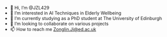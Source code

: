 - 👋 Hi, I’m @JZL429
- 👀 I’m interested in AI Techniques in Elderly Wellbeing
- 🌱 I’m currently studying as a PhD student at The University of Edinburgh
- 💞️ I’m looking to collaborate on various projects
- 📫 How to reach me Zonglin.Ji@ed.ac.uk

<!---
JZL429/JZL429 is a ✨ special ✨ repository because its `README.md` (this file) appears on your GitHub profile.
You can click the Preview link to take a look at your changes.
--->
